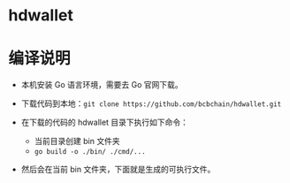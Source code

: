 # hdwallet



# 编译说明

* 本机安装 Go 语言环境，需要去 Go 官网下载。
* 下载代码到本地：`git clone https://github.com/bcbchain/hdwallet.git`
* 在下载的代码的 hdwallet 目录下执行如下命令：
    * 当前目录创建 bin 文件夹
    * `go build -o ./bin/ ./cmd/...`

* 然后会在当前 bin 文件夹，下面就是生成的可执行文件。